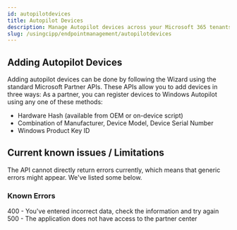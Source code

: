 ```yaml
---
id: autopilotdevices
title: Autopilot Devices
description: Manage Autopilot devices across your Microsoft 365 tenants.
slug: /usingcipp/endpointmanagement/autopilotdevices
---
```


## Adding Autopilot Devices

Adding autopilot devices can be done by following the Wizard using the standard Microsoft Partner APIs. These APIs allow you to add devices in three ways:
As a partner, you can register devices to Windows Autopilot using any one of these methods:

- Hardware Hash (available from OEM or on-device script)
- Combination of Manufacturer, Device Model, Device Serial Number
- Windows Product Key ID

## Current known issues / Limitations

The API cannot directly return errors currently, which means that generic errors might appear. We've listed some below.

### Known Errors

400 - You've entered incorrect data, check the information and try again
500 - The application does not have access to the partner center
